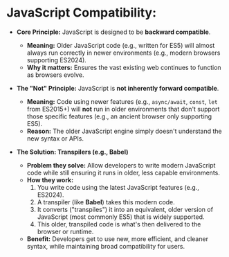 

# JavaScript Compatibility: 

* **Core Principle:** JavaScript is designed to be **backward compatible**.
    * **Meaning:** Older JavaScript code (e.g., written for ES5) will almost always run correctly in newer environments (e.g., modern browsers supporting ES2024).
    * **Why it matters:** Ensures the vast existing web continues to function as browsers evolve.

* **The "Not" Principle:** JavaScript is **not inherently forward compatible**.
    * **Meaning:** Code using newer features (e.g., `async/await`, `const`, `let` from ES2015+) will **not** run in older environments that don't support those specific features (e.g., an ancient browser only supporting ES5).
    * **Reason:** The older JavaScript engine simply doesn't understand the new syntax or APIs.

* **The Solution: Transpilers (e.g., Babel)**
    * **Problem they solve:** Allow developers to write modern JavaScript code while still ensuring it runs in older, less capable environments.
    * **How they work:**
        1.  You write code using the latest JavaScript features (e.g., ES2024).
        2.  A transpiler (like **Babel**) takes this modern code.
        3.  It converts ("transpiles") it into an equivalent, older version of JavaScript (most commonly ES5) that is widely supported.
        4.  This older, transpiled code is what's then delivered to the browser or runtime.
    * **Benefit:** Developers get to use new, more efficient, and cleaner syntax, while maintaining broad compatibility for users.